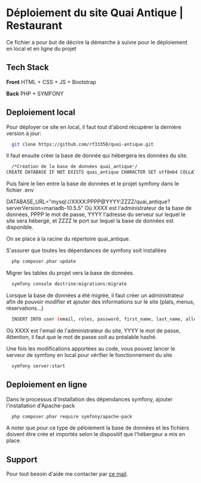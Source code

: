 # Déploiement du site Quai Antique | Restaurant

Ce fichier a pour but de décrire la démarche à suivre pour le déploiement en local et en ligne du projet

## Tech Stack

**Front** HTML + CSS + JS + Bootstrap

**Back** PHP + SYMFONY

## Deploiement local

Pour déployer ce site en local, il faut tout d'abord récupérer la dernière version à jour:

```bash
  git clone https://github.com/rf33350/quai-antique.git
```

Il faut ensuite créer la base de donnée qui hébergera les données du site.

```bash
  /*Creation de la base de données quai_antique*/
CREATE DATABASE IF NOT EXISTS quai_antique CHARACTER SET utf8mb4 COLLATE utf8mb4_general_ci;
```

Puis faire le lien entre la base de données et le projet symfony dans le fichier .env

DATABASE_URL="mysql://XXXX:PPPP@YYYY:ZZZZ/quai_antique?serverVersion=mariadb-10.5.5"
Où XXXX est l'administrateur de ta base de données, PPPP le mot de passe,
YYYY l'adresse du serveur sur lequel le site sera hébergé,
et ZZZZ le port sur lequel la base de données est disponible.

On se place à la racine du répertoire quai_antique.

S'assurer que toutes les dépendances de symfony soit installées

```bash
  php composer.phar update 
```

Migrer les tables du projet vers la base de données.

```bash
  symfony console doctrine:migrations:migrate   
```

Lorsque la base de données a été migrée, il faut créer un administrateur afin de pouvoir modifier et ajouter des informations sur le site (plats, menus, réservations...)

```bash
  INSERT INTO user (email, roles, password, first_name, last_name, allergy) VALUES ('XXXX', '["ROLE_USER","ROLE_ADMIN"]', 'YYYY', 'adminFirstName', 'adminLastName', '-');
```
Où XXXX est l'email de l'administrateur du site, YYYY le mot de passe,
Attention, il faut que le mot de passe soit au préalable hashé.

Une fois les modifications apportées au code, vous pouvez lancer le serveur de symfony en local pour vérifier le fonctionnement du site

```bash
  symfony server:start 
```

## Deploiement en ligne

Dans le processus d'installation des dépendances symfony, ajouter l'installation d'Apache-pack

```bash
  php composer.phar require symfony/apache-pack
```

A noter que pour ce type de péloiement la base de données et les fichiers doivent être crée et importés selon le dispositif que l'hébergeur a mis en place.


## Support

Pour tout besoin d'aide me contacter par [ce mail](mailto:djaroul@hotmail.fr).